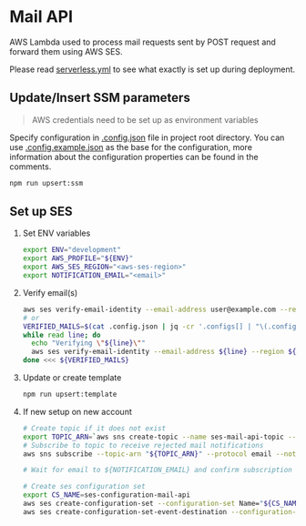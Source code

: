 # Mail API

AWS Lambda used to process mail requests sent by POST request and forward them using AWS SES.

Please read [serverless.yml](./serverless.yml) to see what exactly is set up during deployment.

## Update/Insert SSM parameters

> AWS credentials need to be set up as environment variables

Specify configuration in [.config.json](./.config.json) file in project root directory.
You can use [.config.example.json](./.config.example.json) as the base for the configuration, more information about the configuration properties can be found in the comments.

```bash
npm run upsert:ssm
```

## Set up SES

1. Set ENV variables

    ```bash
    export ENV="development"
    export AWS_PROFILE="${ENV}"
    export AWS_SES_REGION="<aws-ses-region>"
    export NOTIFICATION_EMAIL="<email>"
    ```

2. Verify email(s)

    ```bash
    aws ses verify-email-identity --email-address user@example.com --region ${AWS_SES_REGION}
    # or
    VERIFIED_MAILS=$(cat .config.json | jq -cr '.configs[] | "\(.config.sesUser)@\(.config.domain)"')
    while read line; do
      echo "Verifying \"${line}\""
      aws ses verify-email-identity --email-address ${line} --region ${AWS_SES_REGION}
    done <<< ${VERIFIED_MAILS}
    ```

3. Update or create template

    ```bash
    npm run upsert:template
    ```

4. If new setup on new account

    ```bash
    # Create topic if it does not exist
    export TOPIC_ARN=`aws sns create-topic --name ses-mail-api-topic --region "${AWS_SES_REGION}" --query TopicArn --output text`
    # Subscribe to topic to receive rejected mail notifications
    aws sns subscribe --topic-arn "${TOPIC_ARN}" --protocol email --notification-endpoint "${NOTIFICATION_EMAIL}" --region "${AWS_SES_REGION}"

    # Wait for email to ${NOTIFICATION_EMAIL} and confirm subscription

    # Create ses configuration set
    export CS_NAME=ses-configuration-mail-api
    aws ses create-configuration-set --configuration-set Name="${CS_NAME}" --region "${AWS_SES_REGION}"
    aws ses create-configuration-set-event-destination --configuration-set-name "${CS_NAME}" --region "${AWS_SES_REGION}" --event-destination "{\"Name\": \"ses-sns-mail-api\", \"Enabled\": true, \"MatchingEventTypes\": [\"renderingFailure\", \"reject\", \"bounce\", \"complaint\"], \"SNSDestination\": {\"TopicARN\": \"${TOPIC_ARN}\"}}"
    ```
